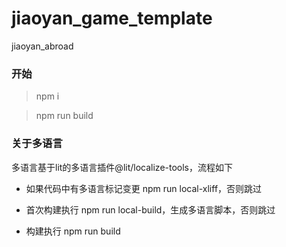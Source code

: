 # jiaoyan_game_template

jiaoyan_abroad


### 开始
> npm i

> npm run build
### 关于多语言

多语言基于lit的多语言插件@lit/localize-tools，流程如下

- 如果代码中有多语言标记变更
npm run local-xliff，否则跳过

- 首次构建执行 npm run local-build，生成多语言脚本，否则跳过

- 构建执行 npm run build